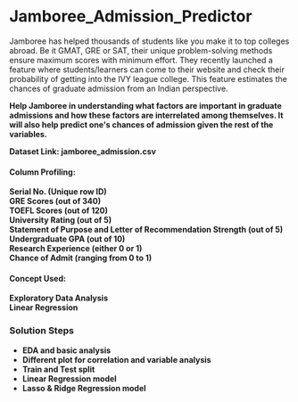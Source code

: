 # Jamboree_Admission_Predictor

Jamboree has helped thousands of students like you make it to top colleges abroad. Be it GMAT, GRE or SAT, their unique problem-solving methods ensure maximum scores with minimum effort.
They recently launched a feature where students/learners can come to their website and check their probability of getting into the IVY league college. This feature estimates the chances of graduate admission from an Indian perspective.

<b>Help Jamboree in understanding what factors are important in graduate admissions and how these factors are interrelated among themselves. It will also help predict one's chances of admission given the rest of the variables.<b>


Dataset Link: jamboree_admission.csv

#### Column Profiling:

Serial No. (Unique row ID)<br>
GRE Scores (out of 340)<br>
TOEFL Scores (out of 120)<br>
University Rating (out of 5)<br>
Statement of Purpose and Letter of Recommendation Strength (out of 5)<br>
Undergraduate GPA (out of 10)<br>
Research Experience (either 0 or 1)<br>
Chance of Admit (ranging from 0 to 1)<br>


#### Concept Used:

Exploratory Data Analysis<br>
Linear Regression<br>


### Solution Steps

* EDA and basic analysis
* Different plot for correlation and variable analysis
* Train and Test split
* Linear Regression model
* Lasso & Ridge Regression model
